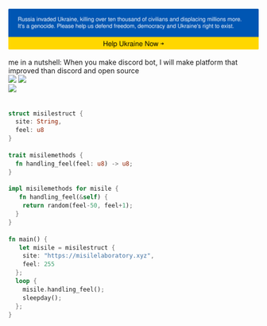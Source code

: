 [![Stand With Ukraine](https://raw.githubusercontent.com/vshymanskyy/StandWithUkraine/main/banner2-direct.svg)](https://vshymanskyy.github.io/StandWithUkraine)

me in a nutshell: When you make discord bot, I will make platform that improved than discord and open source  
<img src="https://waka.misilelaboratory.xyz/api/badge/misilelaboratory/interval:today?label=today">
<img src="https://img.shields.io/endpoint?url=https://waka.misilelaboratory.xyz/api/compat/shields/v1/misilelaboratory/interval:any&label=total">  
<img src="https://github-readme-stats.vercel.app/api/wakatime?username=misilelaboratory&api_domain=waka.misilelaboratory.xyz&bg_color=1A202C&title_color=2F855A&icon_color=2F855A&text_color=ffffff&custom_title=Wakapi%20Week%20Stats&layout=compact">
```rs

struct misilestruct {
  site: String,
  feel: u8
}

trait misilemethods {
  fn handling_feel(feel: u8) -> u8;
}

impl misilemethods for misile {
   fn handling_feel(&self) {
    return random(feel-50, feel+1);
  }
}

fn main() {
   let misile = misilestruct {
    site: "https://misilelaboratory.xyz",
    feel: 255
  };
  loop {
    misile.handling_feel();
    sleepday();
  };
}

```
